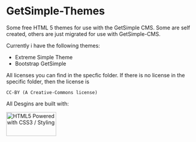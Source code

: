 # GetSimple-Themes #

Some free HTML 5 themes for use with the GetSimple CMS. Some are self created, others are just migrated for use with GetSimple-CMS.

Currently i have the following themes:

-    Extreme Simple Theme
-   Bootstrap GetSimple

All licenses you can find in the specfic folder. If there is no license in the specific folder, then the license is
<pre><code>CC-BY (A Creative-Commons license)</code></pre>

All Desgins are built with:

<a href="http://www.w3.org/html/logo/">
<img src="http://www.w3.org/html/logo/badge/html5-badge-h-css3.png" width="133" height="64" alt="HTML5 Powered with CSS3 / Styling" title="HTML5 Powered with CSS3 / Styling">
</a>
